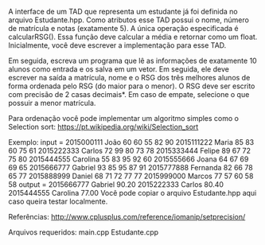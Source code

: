 A interface de um TAD que representa um estudante já foi definida no arquivo Estudante.hpp. Como atributos esse TAD possui o nome, número de matrícula e notas (exatamente 5). A única operação especificada é calcularRSG(). Essa função deve calcular a média e retornar como um float. Inicialmente, você deve escrever a implementação para esse TAD.

Em seguida, escreva um programa que lê as informações de exatamente 10 alunos como entrada e os salva em um vetor. Em seguida, ele deve escrever na saída a matrícula, nome e o RSG dos três melhores alunos de forma ordenada pelo RSG (do maior para o menor). O RSG deve ser escrito com precisão de 2 casas decimais\*. Em caso de empate, selecione o que possuir a menor matrícula.

Para ordenação você pode implementar um algoritmo simples como o Selection sort: https://pt.wikipedia.org/wiki/Selection_sort

Exemplo:
input =
2015000111 João 60 60 55 82 90
2015111222 Maria 85 83 60 75 61
2015222333 Carlos 72 99 80 73 78
2015333444 Felipe 89 67 72 75 80
2015444555 Carolina 55 83 95 92 60
2015555666 Joana 64 67 69 69 65
2015666777 Gabriel 93 85 95 87 91
2015777888 Fernanda 82 66 78 65 77
2015888999 Daniel 68 71 72 77 77
2015999000 Marcos 77 57 60 58 58
output =
2015666777 Gabriel 90.20
2015222333 Carlos 80.40
2015444555 Carolina 77.00
Você pode copiar o arquivo Estudante.hpp aqui caso queira testar localmente.

Referências: http://www.cplusplus.com/reference/iomanip/setprecision/

Arquivos requeridos: main.cpp Estudante.cpp
